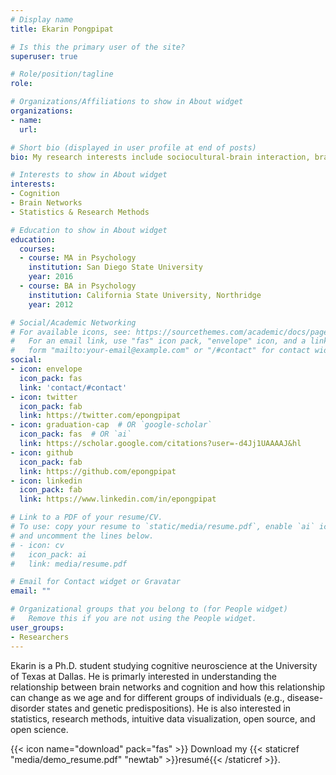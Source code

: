 ```yaml
---
# Display name
title: Ekarin Pongpipat

# Is this the primary user of the site?
superuser: true

# Role/position/tagline
role: 

# Organizations/Affiliations to show in About widget
organizations:
- name: 
  url: 

# Short bio (displayed in user profile at end of posts)
bio: My research interests include sociocultural-brain interaction, brain netowrk and big-data methods.

# Interests to show in About widget
interests:
- Cognition
- Brain Networks
- Statistics & Research Methods

# Education to show in About widget
education:
  courses:
  - course: MA in Psychology
    institution: San Diego State University
    year: 2016
  - course: BA in Psychology
    institution: California State University, Northridge
    year: 2012

# Social/Academic Networking
# For available icons, see: https://sourcethemes.com/academic/docs/page-builder/#icons
#   For an email link, use "fas" icon pack, "envelope" icon, and a link in the
#   form "mailto:your-email@example.com" or "/#contact" for contact widget.
social:
- icon: envelope
  icon_pack: fas
  link: 'contact/#contact'
- icon: twitter
  icon_pack: fab
  link: https://twitter.com/epongpipat
- icon: graduation-cap  # OR `google-scholar`
  icon_pack: fas  # OR `ai`
  link: https://scholar.google.com/citations?user=-d4Jj1UAAAAJ&hl
- icon: github
  icon_pack: fab
  link: https://github.com/epongpipat
- icon: linkedin
  icon_pack: fab
  link: https://www.linkedin.com/in/epongpipat

# Link to a PDF of your resume/CV.
# To use: copy your resume to `static/media/resume.pdf`, enable `ai` icons in `params.toml`, 
# and uncomment the lines below.
# - icon: cv
#   icon_pack: ai
#   link: media/resume.pdf

# Email for Contact widget or Gravatar
email: ""

# Organizational groups that you belong to (for People widget)
#   Remove this if you are not using the People widget.
user_groups:
- Researchers
---
```


Ekarin is a Ph.D. student studying cognitive neuroscience at the University of Texas at Dallas. He is primarly interested in understanding the relationship between brain networks and cognition and how this relationship can change as we age and for different groups of individuals (e.g., disease-disorder states and genetic predispositions). He is also interested in statistics, research methods, intuitive data visualization, open source, and open science.

{{< icon name="download" pack="fas" >}} Download my {{< staticref "media/demo_resume.pdf" "newtab" >}}resumé{{< /staticref >}}.
